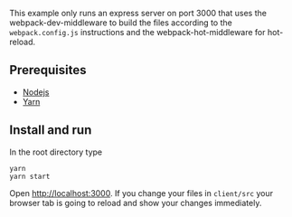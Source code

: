 This example only runs an express server on port 3000 that uses the webpack-dev-middleware to build the files according to the `webpack.config.js` instructions
and the webpack-hot-middleware for hot-reload.

## Prerequisites

- [Nodejs](https://nodejs.org/)
- [Yarn](https://yarnpkg.com/en/docs/install)

## Install and run

In the root directory type

```
yarn
yarn start
```

Open [http://localhost:3000](http://localhost:3000). If you change your files in `client/src` your browser tab is going to reload and show your changes immediately.